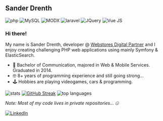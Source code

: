 ## Sander Drenth
![php](https://img.shields.io/badge/php-%23777BB4.svg?&style=for-the-badge&logo=php&logoColor=white)
![MySQL](https://img.shields.io/badge/MySQL-00000F?style=for-the-badge&logo=mysql&logoColor=white)
![MODX](https://img.shields.io/badge/modx-6CB24A?style=for-the-badge&logo=modx&logoColor=ffffff)
![laravel](https://img.shields.io/badge/laravel%20-%23FF2D20.svg?&style=for-the-badge&logo=laravel&logoColor=white)
![JQuery](https://img.shields.io/badge/jQuery-0769AD?style=for-the-badge&logo=jquery&logoColor=white)
![Vue JS](https://img.shields.io/badge/Vue.js-35495E?style=for-the-badge&logo=vue.js&logoColor=4FC08D)

### Hi there!
My name is Sander Drenth, developer @ <a href="https://www.webstores.nl/" target="_blank">Webstores Digital Partner</a> and I enjoy creating challenging PHP web applications using mainly Symfony & ElasticSearch.

- 🏫 Bachelor of Communication, majored in Web & Mobile Services. Graduated in 2014.
- 🤓 8+ years of programming experience and still going strong...
- 🕹️ Hobbies are playing videogames, cars & programming.

![stats](https://github-readme-stats.vercel.app/api?username=sdrenth&show_icons=true&theme=darculav)
[![GitHub Streak](https://github-readme-streak-stats.herokuapp.com?user=sdrenth&date_format=j%20M%5B%20Y%5D)](https://git.io/streak-stats)
![top languages](https://github-readme-stats.vercel.app/api/top-langs/?username=sdrenth&layout=compact)

_Note: Most of my code lives in private repositories... 🤐_

[![LinkedIn](https://img.shields.io/badge/View%20Profile-0077B5.svg?&style=flat-square&logo=linkedin)](https://www.linkedin.com/in/sdrenth/)
<!--
**sdrenth/sdrenth** is a ✨ _special_ ✨ repository because its `README.md` (this file) appears on your GitHub profile.

Here are some ideas to get you started:

- 🔭 I’m currently working on ...
- 🌱 I’m currently learning ...
- 👯 I’m looking to collaborate on ...
- 🤔 I’m looking for help with ...
- 💬 Ask me about ...
- 📫 How to reach me: ...
- 😄 Pronouns: ...
- ⚡ Fun fact: ...
-->
